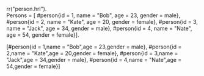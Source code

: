 rr("person.hrl").  
Persons = [
#person{id = 1, name = "Bob", age = 23, gender = male},
#person{id = 2, name = "Kate", age = 20, gender = female},
#person{id = 3, name = "Jack", age = 34, gender = male},
#person{id = 4, name = "Nate", age = 54, gender = female}].

[#person{id = 1,name = "Bob",age = 23,gender = male},
#person{id = 2,name = "Kate",age = 20,gender = female},
#person{id = 3,name = "Jack",age = 34,gender = male},
#person{id = 4,name = "Nate",age = 54,gender = female}]

